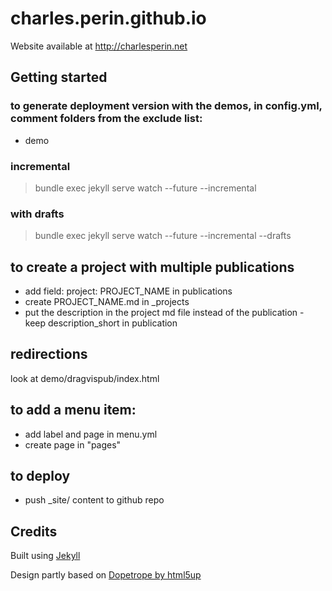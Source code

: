 # charles.perin.github.io

Website available at http://charlesperin.net

## Getting started

### to generate deployment version with the demos, in config.yml, comment folders from the exclude list:
 - demo
 

### incremental
> bundle exec jekyll serve watch --future --incremental

### with drafts
> bundle exec jekyll serve watch --future --incremental --drafts

## to create a project with multiple publications
- add field: project: PROJECT_NAME in publications
- create PROJECT_NAME.md in _projects
- put the description in the project md file instead of the publication - keep description_short in publication

## redirections
look at demo/dragvispub/index.html

## to add a menu item:
- add label and page in menu.yml
- create page in "pages"

## to deploy
- push _site/ content to github repo

## Credits

Built using [Jekyll](https://jekyllrb.com/)

Design partly based on [Dopetrope by html5up](https://html5up.net/dopetrope)
